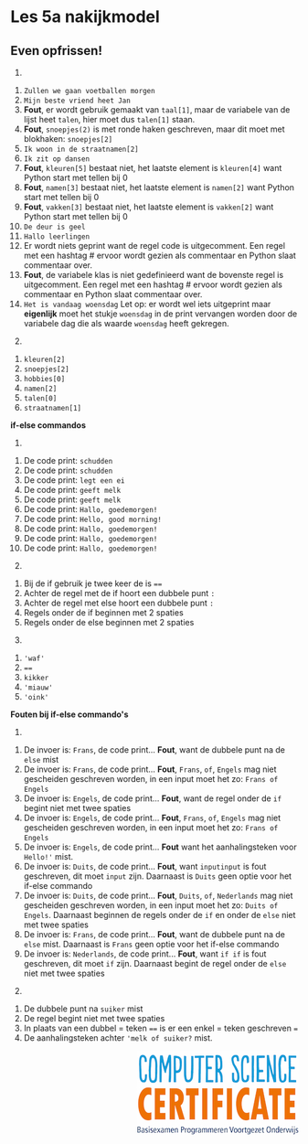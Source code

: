 # Les 5a nakijkmodel

## Even opfrissen!

1)

1. `Zullen we gaan voetballen morgen`
2. `Mijn beste vriend heet Jan`
3. **Fout**, er wordt gebruik gemaakt van `taal[1]`, maar de variabele van de lijst heet `talen`, hier moet dus `talen[1]` staan.
4. **Fout**, `snoepjes(2)` is met ronde haken geschreven, maar dit moet met blokhaken: `snoepjes[2]`
5. `Ik woon in de straatnamen[2]`
6. `Ik zit op dansen`
7. **Fout**, `kleuren[5]` bestaat niet, het laatste element is `kleuren[4]` want Python start met tellen bij 0
8. **Fout**, `namen[3]` bestaat niet, het laatste element is `namen[2]` want Python start met tellen bij 0
9. **Fout**, `vakken[3]` bestaat niet, het laatste element is `vakken[2]` want Python start met tellen bij 0
10. `De deur is geel`
11. `Hallo leerlingen`
12. Er wordt niets geprint want de regel code is uitgecomment. Een regel met een hashtag # ervoor wordt gezien als commentaar en Python slaat commentaar over.
13. **Fout**, de variabele klas is niet gedefinieerd want de bovenste regel is uitgecomment. Een regel met een hashtag # ervoor wordt gezien als commentaar en Python slaat commentaar over.
14. `Het is vandaag woensdag`
Let op: er wordt wel iets uitgeprint maar **eigenlijk** moet het stukje `woensdag` in de print vervangen worden door de variabele dag die als waarde `woensdag` heeft gekregen.

2) 

1. `kleuren[2]`
2. `snoepjes[2]`
3. `hobbies[0]`
4. `namen[2]`
5. `talen[0]`
6. `straatnamen[1]`

<div style="page-break-after: always;"></div>

**if-else commandos**

1) 
1. De code print: `schudden`
2. De code print: `schudden`
3. De code print: `legt een ei`
4. De code print: `geeft melk`
5. De code print: `geeft melk`
6. De code print: `Hallo, goedemorgen!`
7. De code print: `Hello, good morning!`
8. De code print: `Hallo, goedemorgen!`
9. De code print: `Hallo, goedemorgen!`
8. De code print: `Hallo, goedemorgen!`


2)
1. Bij de if gebruik je twee keer de is `==`
2. Achter de regel met de if hoort een dubbele punt `:`
3. Achter de regel met else hoort een dubbele punt `:`
4. Regels onder de if beginnen met 2 spaties
5. Regels onder de else beginnen met 2 spaties


3)
1. `'waf'`
2. `==`
3. `kikker`
4. `'miauw'`
5. `'oink'`

<div style="page-break-after: always;"></div>

**Fouten bij if-else commando's**

1)
1. De invoer is: `Frans`, de code print... **Fout**, want de dubbele punt na de `else` mist
2. De invoer is: `Frans`, de code print... **Fout**, `Frans`, `of`, `Engels` mag niet gescheiden geschreven worden, in een input moet het zo: `Frans of Engels`
3. De invoer is: `Engels`, de code print... **Fout**, want de regel onder de `if` begint niet met twee spaties
4. De invoer is: `Engels`, de code print... **Fout**, `Frans`, `of`, `Engels` mag niet gescheiden geschreven worden, in een input moet het zo: `Frans of Engels`
5. De invoer is: `Engels`, de code print... **Fout** want het aanhalingsteken voor `Hello!'` mist.
6. De invoer is: `Duits`, de code print... **Fout**, want `inputinput` is fout geschreven, dit moet `input` zijn. Daarnaast is `Duits` geen optie voor het if-else commando
7. De invoer is: `Duits`, de code print... **Fout**, `Duits`, `of`, `Nederlands` mag niet gescheiden geschreven worden, in een input moet het zo: `Duits of Engels`. Daarnaast beginnen de regels onder de `if` en onder de `else` niet met twee spaties
8. De invoer is: `Frans`, de code print... **Fout**, want de dubbele punt na de `else` mist. Daarnaast is `Frans` geen optie voor het if-else commando
9. De invoer is: `Nederlands`, de code print... **Fout**, want `if if` is fout geschreven, dit moet `if` zijn. Daarnaast begint de regel onder de `else` niet met twee spaties


2)
1. De dubbele punt na `suiker` mist
2. De regel begint niet met twee spaties
3. In plaats van een dubbel = teken `==` is er een enkel = teken geschreven `=`
4. De aanhalingsteken achter `'melk of suiker?` mist. 

<img src="../../img/logoCSCert_10cm.jpg" align="right">